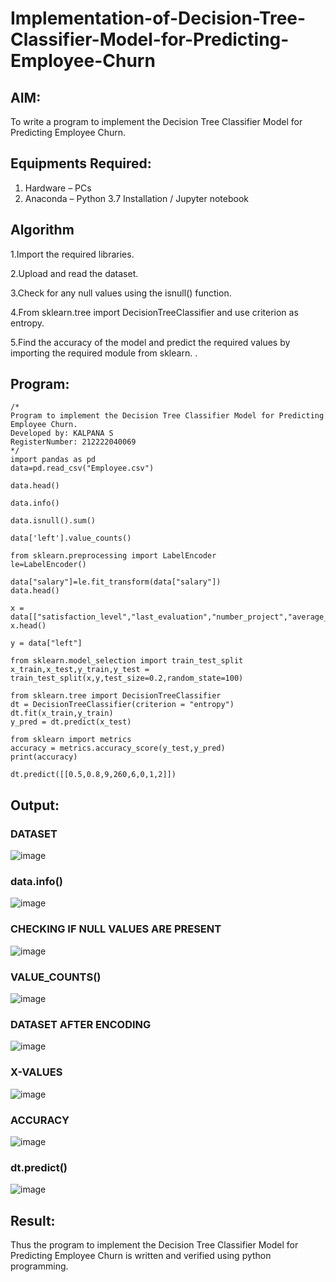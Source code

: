 # Implementation-of-Decision-Tree-Classifier-Model-for-Predicting-Employee-Churn

## AIM:
To write a program to implement the Decision Tree Classifier Model for Predicting Employee Churn.

## Equipments Required:
1. Hardware – PCs
2. Anaconda – Python 3.7 Installation / Jupyter notebook

## Algorithm
1.Import the required libraries.

2.Upload and read the dataset.

3.Check for any null values using the isnull() function.

4.From sklearn.tree import DecisionTreeClassifier and use criterion as entropy.

5.Find the accuracy of the model and predict the required values by importing the required module from sklearn. . 

## Program:
```
/*
Program to implement the Decision Tree Classifier Model for Predicting Employee Churn.
Developed by: KALPANA S
RegisterNumber: 212222040069 
*/
import pandas as pd
data=pd.read_csv("Employee.csv")

data.head()

data.info()

data.isnull().sum()

data['left'].value_counts()

from sklearn.preprocessing import LabelEncoder
le=LabelEncoder()

data["salary"]=le.fit_transform(data["salary"])
data.head()

x = data[["satisfaction_level","last_evaluation","number_project","average_montly_hours","time_spend_company","Work_accident","promotion_last_5years","salary"]]
x.head()

y = data["left"]

from sklearn.model_selection import train_test_split
x_train,x_test,y_train,y_test = train_test_split(x,y,test_size=0.2,random_state=100)

from sklearn.tree import DecisionTreeClassifier
dt = DecisionTreeClassifier(criterion = "entropy")
dt.fit(x_train,y_train)
y_pred = dt.predict(x_test)

from sklearn import metrics
accuracy = metrics.accuracy_score(y_test,y_pred)
print(accuracy)

dt.predict([[0.5,0.8,9,260,6,0,1,2]])

```

## Output:
### DATASET
![image](https://github.com/22008650/Implementation-of-Decision-Tree-Classifier-Model-for-Predicting-Employee-Churn/assets/122548204/34cb16f1-7bcd-4741-891c-99c77f373c54)
### data.info()
![image](https://github.com/22008650/Implementation-of-Decision-Tree-Classifier-Model-for-Predicting-Employee-Churn/assets/122548204/fdb5b932-e85c-4275-b299-76ada5228790)
### CHECKING IF NULL VALUES ARE PRESENT
![image](https://github.com/22008650/Implementation-of-Decision-Tree-Classifier-Model-for-Predicting-Employee-Churn/assets/122548204/4fd0df3d-dbfc-409a-8d27-95a62445de0e)
### VALUE_COUNTS()
![image](https://github.com/22008650/Implementation-of-Decision-Tree-Classifier-Model-for-Predicting-Employee-Churn/assets/122548204/04b32f6f-a872-4de4-b0f4-a03e464932f0)
### DATASET AFTER ENCODING
![image](https://github.com/22008650/Implementation-of-Decision-Tree-Classifier-Model-for-Predicting-Employee-Churn/assets/122548204/26063147-f564-46b2-9e6d-b7f2e92ee594)
### X-VALUES
![image](https://github.com/22008650/Implementation-of-Decision-Tree-Classifier-Model-for-Predicting-Employee-Churn/assets/122548204/f7f0756b-ebce-4b19-81bd-dc54dde836d6)
### ACCURACY
![image](https://github.com/22008650/Implementation-of-Decision-Tree-Classifier-Model-for-Predicting-Employee-Churn/assets/122548204/8b1cace9-038c-4225-9ea8-2fd5cd4b749e)
### dt.predict()
![image](https://github.com/22008650/Implementation-of-Decision-Tree-Classifier-Model-for-Predicting-Employee-Churn/assets/122548204/afefdadd-5df7-485d-a0c6-9994f3e818c5)




## Result:
Thus the program to implement the  Decision Tree Classifier Model for Predicting Employee Churn is written and verified using python programming.
